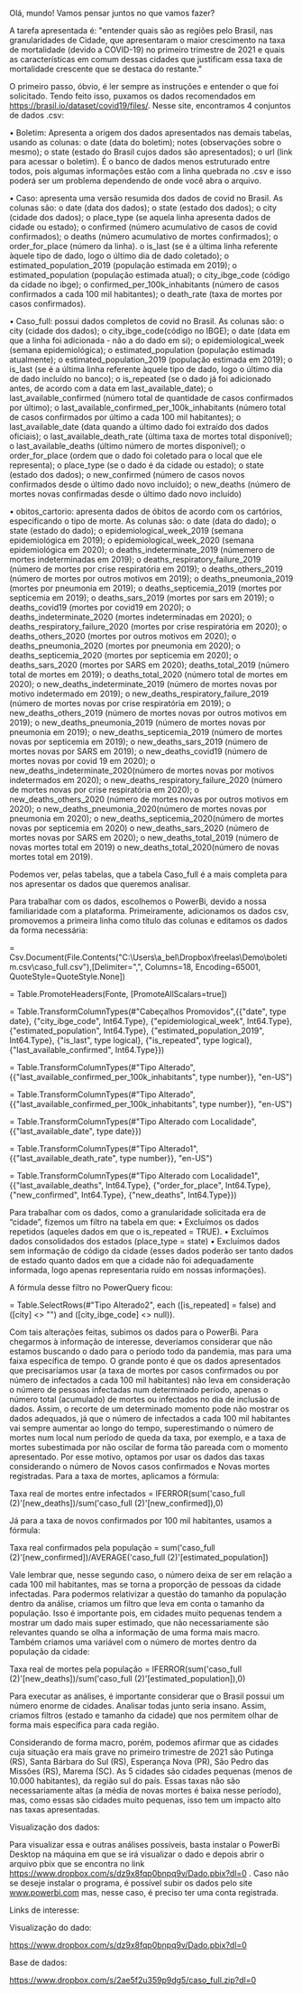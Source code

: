 Olá, mundo! Vamos pensar juntos no que vamos fazer?


A tarefa apresentada é: "entender quais são as regiões pelo Brasil, nas granularidades de Cidade, que apresentaram o maior crescimento na taxa de mortalidade (devido a COVID-19) no primeiro trimestre de 2021 e quais as características em comum dessas cidades que justificam essa taxa de mortalidade crescente que se destaca do restante." 


O primeiro passo, óbvio, é ler sempre as instruções e entender o que foi solicitado. Tendo feito isso, puxamos os dados recomendados em https://brasil.io/dataset/covid19/files/. Nesse site, encontramos 4 conjuntos de dados .csv: 


•	Boletim: Apresenta a origem dos dados apresentados nas demais tabelas, usando as colunas: 
o	date (data do boletim); notes (observações sobre o mesmo); 
o	state (estado do Brasil cujos dados são apresentados); 
o	url (link para acessar o boletim). 
É o banco de dados menos estruturado entre todos, pois algumas informações estão com a linha quebrada no .csv e isso poderá ser um problema dependendo de onde você abra o arquivo.


•	Caso: apresenta uma versão resumida dos dados de covid no Brasil. As colunas são:
o	date (data dos dados); 
o	state (estado dos dados); 
o	city (cidade dos dados); 
o	place_type (se aquela linha apresenta dados de cidade ou estado); 
o	confirmed (número acumulativo de casos de covid confirmados);
o	 deaths (número acumulativo de mortes confirmados); 
o	order_for_place (número da linha). 
o	is_last (se é a última linha referente àquele tipo de dado, logo o último dia de dado coletado); 
o	estimated_population_2019 (população estimada em 2019); 
o	estimated_population (população estimada atual);
o	 city_ibge_code (código da cidade no ibge); 
o	confirmed_per_100k_inhabitants (número de casos confirmados a cada 100 mil habitantes); 
o	death_rate (taxa de mortes por casos confirmados).


•	Caso_full: possui dados completos de covid no Brasil. As colunas são: 
o	city (cidade dos dados); 
o	city_ibge_code(código no IBGE); 
o	date (data em que a linha foi adicionada - não a do dado em si); 
o	epidemiological_week (semana epidemiológica); 
o	estimated_population (população estimada atualmente); 
o	estimated_population_2019 (população estimada em 2019);
o	 is_last (se é a última linha referente àquele tipo de dado, logo o último dia de dado incluído no banco); 
o	is_repeated (se o dado já foi adicionado antes, de acordo com a data em last_available_date);
o	last_available_confirmed (número total de quantidade de casos confirmados por último);
o	 last_available_confirmed_per_100k_inhabitants (número total de casos confirmados por último a cada 100 mil habitantes);
o	 last_available_date (data quando a último dado foi extraído dos dados oficiais); 
o	last_available_death_rate (última taxa de mortes total disponível); 
o	last_available_deaths (último número de mortes disponível); 
o	order_for_place (ordem que o dado foi coletado para o local que ele representa); 
o	place_type (se o dado é da cidade ou estado); 
o	state (estado dos dados); 
o	new_confirmed (número de casos novos confirmados desde o último dado novo incluído); 
o	new_deaths (número de mortes novas confirmadas desde o último dado novo incluído)


•	obitos_cartorio: apresenta dados de óbitos de acordo com os cartórios, especificando o tipo de morte. As colunas são: 
o	date (data do dado); 
o	state (estado do dado); 
o	epidemiological_week_2019 (semana epidemiológica em 2019); 
o	epidemiological_week_2020 (semana epidemiológica em 2020); 
o	deaths_indeterminate_2019 (númemero de mortes indeterminadas em 2019); 
o	deaths_respiratory_failure_2019 (número de mortes por crise respiratória em 2019); 
o	deaths_others_2019 (número de mortes por outros motivos em 2019); 
o	deaths_pneumonia_2019 (mortes por pneumonia em 2019); 
o	deaths_septicemia_2019 (mortes por septicemia em 2019); 
o	deaths_sars_2019 (mortes por sars em 2019); 
o	deaths_covid19 (mortes por covid19 em 2020); 
o	deaths_indeterminate_2020 (mortes indeterminadas em 2020); 
o	deaths_respiratory_failure_2020 (mortes por crise respiratória em 2020); 
o	deaths_others_2020 (mortes por outros motivos em 2020); 
o	deaths_pneumonia_2020 (mortes por pneumonia em 2020); 
o	deaths_septicemia_2020 (mortes por septicemia em 2020); 
o	deaths_sars_2020 (mortes por SARS em 2020); deaths_total_2019 (número total de mortes em 2019); 
o	deaths_total_2020 (número total de mortes em 2020); 
o	new_deaths_indeterminate_2019 (número de mortes novas por motivo indetermado em 2019); 
o	new_deaths_respiratory_failure_2019 (número de mortes novas por crise respiratória em 2019); 
o	new_deaths_others_2019 (número de mortes novas por outros motivos em 2019); 
o	new_deaths_pneumonia_2019 (número de mortes novas por pneumonia em 2019); 
o	new_deaths_septicemia_2019 (número de mortes novas por septicemia em 2019); 
o	new_deaths_sars_2019 (número de mortes novas por SARS em 2019); 
o	new_deaths_covid19 (número de mortes novas por covid 19 em 2020); 
o	new_deaths_indeterminate_2020(número de mortes novas por motivos indetermados em 2020); 
o	new_deaths_respiratory_failure_2020 (número de mortes novas por crise respiratória em 2020); 
o	new_deaths_others_2020 (número de mortes novas por outros motivos em 2020);
o	 new_deaths_pneumonia_2020(número de mortes novas por pneumonia em 2020); 
o	new_deaths_septicemia_2020(número de mortes novas por septicemia em 2020)
o	 new_deaths_sars_2020 (número de mortes novas por SARS em 2020); 
o	new_deaths_total_2019 (número de novas mortes total em 2019) 
o	new_deaths_total_2020(número de novas mortes total em 2019).


Podemos ver, pelas tabelas, que a tabela Caso_full é a mais completa para nos apresentar os dados que queremos analisar.


Para trabalhar com os dados, escolhemos o PowerBi, devido a nossa familiaridade com a plataforma. Primeiramente, adicionamos os dados csv, promovemos a primeira linha como título das colunas e editamos os dados da forma necessária:


= Csv.Document(File.Contents("C:\Users\a_bel\Dropbox\freelas\Demo\boletim.csv\caso_full.csv"),[Delimiter=",", Columns=18, Encoding=65001, QuoteStyle=QuoteStyle.None])


= Table.PromoteHeaders(Fonte, [PromoteAllScalars=true])


= Table.TransformColumnTypes(#"Cabeçalhos Promovidos",{{"date", type date}, {"city_ibge_code", Int64.Type}, {"epidemiological_week", Int64.Type}, {"estimated_population", Int64.Type}, {"estimated_population_2019", Int64.Type}, {"is_last", type logical}, {"is_repeated", type logical}, {"last_available_confirmed", Int64.Type}})


= Table.TransformColumnTypes(#"Tipo Alterado", {{"last_available_confirmed_per_100k_inhabitants", type number}}, "en-US")


= Table.TransformColumnTypes(#"Tipo Alterado", {{"last_available_confirmed_per_100k_inhabitants", type number}}, "en-US")


= Table.TransformColumnTypes(#"Tipo Alterado com Localidade",{{"last_available_date", type date}})


= Table.TransformColumnTypes(#"Tipo Alterado1", {{"last_available_death_rate", type number}}, "en-US")


= Table.TransformColumnTypes(#"Tipo Alterado com Localidade1",{{"last_available_deaths", Int64.Type}, {"order_for_place", Int64.Type}, {"new_confirmed", Int64.Type}, {"new_deaths", Int64.Type}})


Para trabalhar com os dados, como a granularidade solicitada era de “cidade”, fizemos um filtro na tabela em que:
•	Excluímos os dados repetidos (aqueles dados em que o is_repeated = TRUE).
•	Excluímos dados consolidados dos estados (place_type = state)
•	Excluímos dados sem informação de código da cidade (esses dados poderão ser tanto dados de estado quanto dados em que a cidade não foi adequadamente informada, logo apenas representaria ruído em nossas informações).


A fórmula desse filtro no PowerQuery ficou: 


= Table.SelectRows(#"Tipo Alterado2", each ([is_repeated] = false) and ([city] <> "") and ([city_ibge_code] <> null)).


Com tais alterações feitas, subimos os dados para o PowerBi. Para chegarmos à informação de interesse, deveríamos considerar que não estamos buscando o dado para o período todo da pandemia, mas para uma faixa específica de tempo. O grande ponto é que os dados apresentados que precisaríamos usar (a taxa de mortes por casos confirmados ou por número de infectados a cada 100 mil habitantes) não leva em consideração o número de pessoas infectadas num determinado período, apenas o número total (acumulado) de mortes ou infectados no dia de inclusão de dados. Assim, o recorte de um determinado momento pode não mostrar os dados adequados, já que o número de infectados a cada 100 mil habitantes vai sempre aumentar ao longo do tempo, superestimando o número de mortes num local num período de queda da taxa, por exemplo, e a taxa de mortes subestimada por não oscilar de forma tão pareada com o momento apresentado. Por esse motivo, optamos por usar os dados das taxas considerando o número de Novos casos confirmados e Novas mortes registradas. Para a taxa de mortes, aplicamos a fórmula: 


Taxa real de mortes entre infectados = IFERROR(sum('caso_full (2)'[new_deaths])/sum('caso_full (2)'[new_confirmed]),0)


Já para a taxa de novos confirmados por 100 mil habitantes, usamos a fórmula:


Taxa real confirmados pela população = sum('caso_full (2)'[new_confirmed])/AVERAGE('caso_full (2)'[estimated_population])


Vale lembrar que, nesse segundo caso, o número deixa de ser em relação a cada 100 mil habitantes, mas se torna a proporção de pessoas da cidade infectadas. Para podermos relativizar a questão do tamanho da população dentro da análise, criamos um filtro que leva em conta o tamanho da população. Isso é importante pois, em cidades muito pequenas tendem a mostrar um dado mais super estimado, que não necessariamente são relevantes quando se olha a informação de uma forma mais macro. Também criamos uma variável com o número de mortes dentro da população da cidade:


Taxa real de mortes pela população = IFERROR(sum('caso_full (2)'[new_deaths])/sum('caso_full (2)'[estimated_population]),0)


Para executar as análises, é importante considerar que o Brasil possui um número enorme de cidades. Analisar todas junto seria insano. Assim, criamos filtros (estado e tamanho da cidade) que nos permitem olhar de forma mais específica para cada região.


Considerando de forma macro, porém, podemos afirmar que as cidades cuja situação era mais grave no primeiro trimestre de 2021 são Putinga (RS), Santa Bárbara do Sul (RS), Esperança Nova (PR), São Pedro das Missões (RS), Marema (SC). As 5 cidades são cidades pequenas (menos de 10.000 habitantes), da região sul do país. Essas taxas não são necessariamente altas (a média de novas mortes é baixa nesse período), mas, como essas são cidades muito pequenas, isso tem um impacto alto nas taxas apresentadas. 


Visualização dos dados:


Para visualizar essa e outras análises possíveis, basta instalar o PowerBi Desktop na máquina em que se irá visualizar o dado e depois abrir o arquivo pbix que se encontra no link https://www.dropbox.com/s/dz9x8fqp0bnpq9v/Dado.pbix?dl=0 . Caso não se deseje instalar o programa, é possível subir os dados pelo site www.powerbi.com mas, nesse caso, é preciso ter uma conta registrada.


Links de interesse:


Visualização do dado:


https://www.dropbox.com/s/dz9x8fqp0bnpq9v/Dado.pbix?dl=0


Base de dados:


https://www.dropbox.com/s/2ae5f2u359p9dg5/caso_full.zip?dl=0

